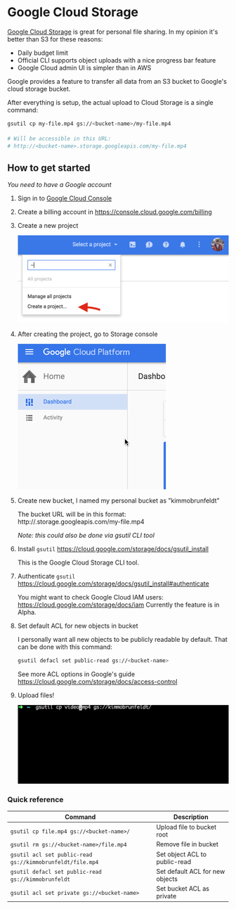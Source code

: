 # Google Cloud Storage

[Google Cloud Storage](https://cloud.google.com/storage/) is great for personal
file sharing. In my opinion it's better than S3 for these reasons:

* Daily budget limit
* Official CLI supports object uploads with a nice progress bar feature
* Google Cloud admin UI is simpler than in AWS

Google provides a feature to transfer all data from an S3 bucket
to Google's cloud storage bucket.

After everything is setup, the actual upload to Cloud Storage is a single command:

```bash
gsutil cp my-file.mp4 gs://<bucket-name>/my-file.mp4

# Will be accessible in this URL:
# http://<bucket-name>.storage.googleapis.com/my-file.mp4
```

## How to get started

*You need to have a Google account*

1. Sign in to [Google Cloud Console](https://console.cloud.google.com)
2. Create a billing account in https://console.cloud.google.com/billing
3. Create a new project

    ![Create a new project](img/google-cloud-create-project.png)

4. After creating the project, go to Storage console

    ![Go to Storage console](img/google-cloud-storage-console.gif)

5. Create new bucket, I named my personal bucket as "kimmobrunfeldt"

    The bucket URL will be in this format: http://<bucket-name>.storage.googleapis.com/my-file.mp4

    *Note: this could also be done via gsutil CLI tool*

6. Install `gsutil` https://cloud.google.com/storage/docs/gsutil_install

    This is the Google Cloud Storage CLI tool.

7. Authenticate `gsutil` https://cloud.google.com/storage/docs/gsutil_install#authenticate

    You might want to check Google Cloud IAM users: https://cloud.google.com/storage/docs/iam
    Currently the feature is in Alpha.

8. Set default ACL for new objects in bucket

    I personally want all new objects to be publicly readable by default. That
    can be done with this command:

    ```bash
    gsutil defacl set public-read gs://<bucket-name>
    ```

    See more ACL options in Google's guide https://cloud.google.com/storage/docs/access-control

9. Upload files!

    ![Upload file](img/google-cloud-storage-upload.gif)


### Quick reference

Command                                                    | Description
---------------------------------------------------------- | -------------------------------
`gsutil cp file.mp4 gs://<bucket-name>/`                   | Upload file to bucket root
`gsutil rm gs://<bucket-name>/file.mp4`                    | Remove file in bucket
`gsutil acl set public-read gs://kimmobrunfeldt/file.mp4`  | Set object ACL to public-read
`gsutil defacl set public-read gs://kimmobrunfeldt`        | Set default ACL for new objects
`gsutil acl set private gs://<bucket-name>`                | Set bucket ACL as private
